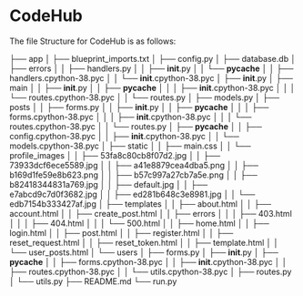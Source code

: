 # CodeHub

The file Structure for CodeHub is as follows:

├── app
│   ├── blueprint_imports.txt
│   ├── config.py
│   ├── database.db
│   ├── errors
│   │   ├── handlers.py
│   │   ├── __init__.py
│   │   └── __pycache__
│   │       ├── handlers.cpython-38.pyc
│   │       └── __init__.cpython-38.pyc
│   ├── __init__.py
│   ├── main
│   │   ├── __init__.py
│   │   ├── __pycache__
│   │   │   ├── __init__.cpython-38.pyc
│   │   │   └── routes.cpython-38.pyc
│   │   └── routes.py
│   ├── models.py
│   ├── posts
│   │   ├── forms.py
│   │   ├── __init__.py
│   │   ├── __pycache__
│   │   │   ├── forms.cpython-38.pyc
│   │   │   ├── __init__.cpython-38.pyc
│   │   │   └── routes.cpython-38.pyc
│   │   └── routes.py
│   ├── __pycache__
│   │   ├── config.cpython-38.pyc
│   │   ├── __init__.cpython-38.pyc
│   │   └── models.cpython-38.pyc
│   ├── static
│   │   ├── main.css
│   │   └── profile_images
│   │       ├── 53fa8c80cb8f07d2.jpg
│   │       ├── 73933dcf6ece5589.jpg
│   │       ├── a41e8879cea4dba5.png
│   │       ├── b169d1fe59e8b623.png
│   │       ├── b57c997a27cb7a5e.png
│   │       ├── b82418344831a769.jpg
│   │       ├── default.jpg
│   │       ├── e7abcd9c7d0f3682.jpg
│   │       ├── ed281b648c3e8981.jpg
│   │       └── edb7154b333427af.jpg
│   ├── templates
│   │   ├── about.html
│   │   ├── account.html
│   │   ├── create_post.html
│   │   ├── errors
│   │   │   ├── 403.html
│   │   │   ├── 404.html
│   │   │   └── 500.html
│   │   ├── home.html
│   │   ├── login.html
│   │   ├── post.html
│   │   ├── register.html
│   │   ├── reset_request.html
│   │   ├── reset_token.html
│   │   ├── template.html
│   │   └── user_posts.html
│   └── users
│       ├── forms.py
│       ├── __init__.py
│       ├── __pycache__
│       │   ├── forms.cpython-38.pyc
│       │   ├── __init__.cpython-38.pyc
│       │   ├── routes.cpython-38.pyc
│       │   └── utils.cpython-38.pyc
│       ├── routes.py
│       └── utils.py
├── README.md
└── run.py
